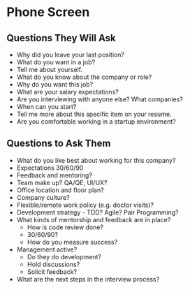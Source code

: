 # Phone Screen

## Questions They Will Ask

- Why did you leave your last position?
- What do you want in a job?
- Tell me about yourself.
- What do you know about the company or role?
- Why do you want this job?
- What are your salary expectations?
- Are you interviewing with anyone else? What companies?
- When can you start?
- Tell me more about this specific item on your resume.
- Are you comfortable working in a startup environment?

## Questions to Ask Them

- What do you like best about working for this company?
- Expectations 30/60/90
- Feedback and mentoring?
- Team make up? QA/QE, UI/UX?
- Office location and floor plan?
- Company culture?
- Flexible/remote work policy (e.g. doctor visits)?
- Development strategy - TDD? Agile? Pair Programming?
- What kinds of mentorship and feedback are in place?
  - How is code review done?
  - 30/60/90?
  - How do you measure success?
- Management active?
  - Do they do development?
  - Hold discussions?
  - Solicit feedback?
- What are the next steps in the interview process?
